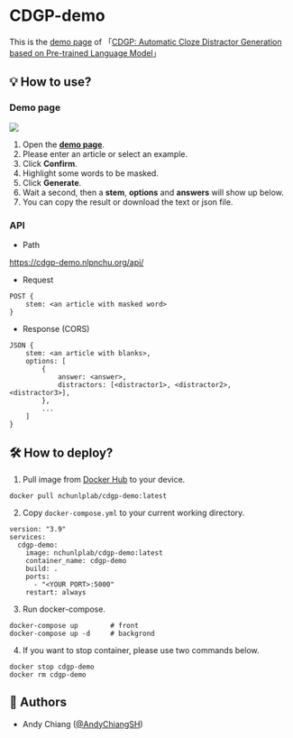 # CDGP-demo

This is the [demo page](https://cdgp-demo.nlpnchu.org/) of 「[CDGP: Automatic Cloze Distractor Generation based on Pre-trained Language Model](https://github.com/AndyChiangSH/CDGP)」

## 💡 How to use?

### Demo page

![](https://i.imgur.com/IOAArOo.gif)

1. Open the [**demo page**](https://cdgp-demo.nlpnchu.org/).
2. Please enter an article or select an example.
3. Click **Confirm**.
4. Highlight some words to be masked.
5. Click **Generate**.
6. Wait a second, then a **stem**, **options** and **answers** will show up below.
7. You can copy the result or download the text or json file.

### API

* Path

https://cdgp-demo.nlpnchu.org/api/

* Request

```
POST {
    stem: <an article with masked word>
}
```

* Response (CORS)

```
JSON {
    stem: <an article with blanks>,
    options: [
        {
            answer: <answer>,
            distractors: [<distractor1>, <distractor2>, <distractor3>],
        },
        ...
    ]
}
```

## 🛠 How to deploy?

1. Pull image from [Docker Hub](https://hub.docker.com/repository/docker/nchunlplab/cdgp-demo) to your device.

```
docker pull nchunlplab/cdgp-demo:latest
```

2. Copy `docker-compose.yml` to your current working directory.

```
version: "3.9"
services:
  cdgp-demo:
    image: nchunlplab/cdgp-demo:latest
    container_name: cdgp-demo
    build: .
    ports:
      - "<YOUR PORT>:5000"
    restart: always

```

3. Run docker-compose.

```
docker-compose up        # front
docker-compose up -d     # backgrond
```

4. If you want to stop container, please use two commands below.

```
docker stop cdgp-demo
docker rm cdgp-demo
```


## 👦 Authors

* Andy Chiang ([@AndyChiangSH](https://github.com/AndyChiangSH))

